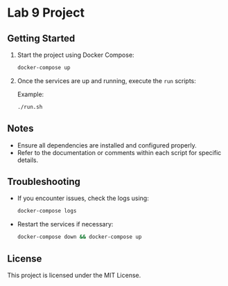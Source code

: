 # Lab 9 Project

## Getting Started

1. Start the project using Docker Compose:
    ```bash
    docker-compose up
    ```

2. Once the services are up and running, execute the `run` scripts:

    Example:
    ```bash
    ./run.sh
    ```

## Notes
- Ensure all dependencies are installed and configured properly.
- Refer to the documentation or comments within each script for specific details.

## Troubleshooting
- If you encounter issues, check the logs using:
  ```bash
  docker-compose logs
  ```
- Restart the services if necessary:
  ```bash
  docker-compose down && docker-compose up
  ```

## License
This project is licensed under the MIT License.